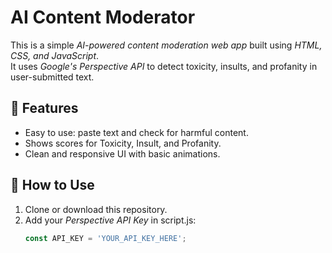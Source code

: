 # AI Content Moderator

This is a simple *AI-powered content moderation web app* built using *HTML, CSS, and JavaScript*.  
It uses *Google's Perspective API* to detect toxicity, insults, and profanity in user-submitted text.

## 🚀 Features
- Easy to use: paste text and check for harmful content.
- Shows scores for Toxicity, Insult, and Profanity.
- Clean and responsive UI with basic animations.

## 📌 How to Use
1. Clone or download this repository.
2. Add your *Perspective API Key* in script.js:
   ```js
   const API_KEY = 'YOUR_API_KEY_HERE';
